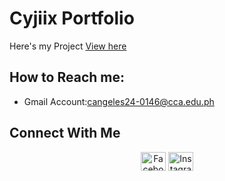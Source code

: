 # Cyjiix Portfolio

Here's my Project [View here](https://cyjiix29.github.io/My-Portfolio/)


## How to Reach me:
- Gmail Account:cangeles24-0146@cca.edu.ph

## Connect With Me
<p align="center">
  <a href="https://https://www.facebook.com/john.angeles.330" target="_blank"><img align="center" src="https://raw.githubusercontent.com/rahuldkjain/github-profile-readme-generator/master/src/images/icons/Social/facebook.svg" alt="Facebook" height="30" width="40" /></a>
  <a href="https://www.instagram.com/cyjiix/" target="_blank"><img align="center" src="https://raw.githubusercontent.com/rahuldkjain/github-profile-readme-generator/master/src/images/icons/Social/instagram.svg" alt="Instagram" height="30" width="40" /></a>
</p>
